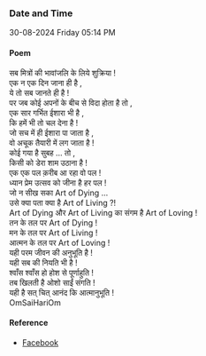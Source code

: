 ### Date and Time

30-08-2024 Friday 05:14 PM

#### Poem

सब मित्रों की भावांजलि के लिये शुक्रिया ! <br />
एक न एक दिन जाना ही है , <br />
ये तो सब जानते ही है ! <br />
पर जब कोई अपनों के बीच से विदा होता है तो , <br />
एक सार गर्भित ईशारा भी है , <br />
कि हमें भी तो चल देना है ! <br />
जो सच में ही ईशारा पा जाता है , <br />
वो अचूक तैयारी में लग जाता है ! <br />
कोई गया है सुबह … तो , <br />
किसी को डेरा शाम उठाना है ! <br />
एक एक पल क़रीब आ रहा वो पल ! <br />
ध्यान प्रेम उत्सव को जीना है हर पल ! <br />
जो न सीख सका Art of Dying … <br />
उसे क्या पता क्या है Art of Living ?! <br />
Art of Dying और Art of Living का संगम है Art of Loving ! <br />
तन के तल पर Art of Dying ! <br />
मन के तल पर Art of Living ! <br />
आत्मन के तल पर Art of Loving ! <br />
यही परम जीवन की अनुभूति है ! <br />
यही सब की नियति भी है ! <br />
श्वाँस श्वाँस हो होश से पूर्णाहुति ! <br />
तब खिलती है ओशो साईं संगति ! <br />
यही है सत् चित् आनंद कि आत्मानुभूति ! <br />
OmSaiHariOm

#### Reference

* [Facebook](https://www.facebook.com/share/v/vmNBG9ddn2nBaqks/?mibextid=xfxF2i)
